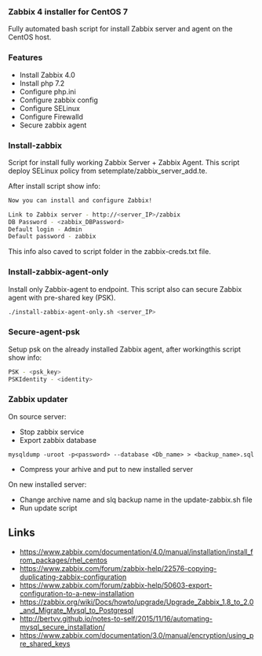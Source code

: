 ### Zabbix 4 installer for CentOS 7
Fully automated bash script for install Zabbix server and agent on the CentOS host.

### Features
* Install Zabbix 4.0
* Install php 7.2
* Configure php.ini
* Configure zabbix config
* Configure SELinux
* Configure Firewalld
* Secure zabbix agent

### Install-zabbix
Script for install fully working Zabbix Server + Zabbix Agent. This script deploy SELinux policy from setemplate/zabbix_server_add.te.

After install script show info:
```bash
Now you can install and configure Zabbix!

Link to Zabbix server - http://<server_IP>/zabbix
DB Password - <zabbix_DBPassword>
Default login - Admin
Default password - zabbix

```

This info also caved to script folder in the zabbix-creds.txt file.

### Install-zabbix-agent-only
Install only Zabbix-agent to endpoint. This script also can secure Zabbix agent with pre-shared key (PSK).

```bash
./install-zabbix-agent-only.sh <server_IP>
```

### Secure-agent-psk
Setup psk on the already installed Zabbix agent, after workingthis script show info:
```bash
PSK - <psk_key>
PSKIdentity - <identity>
```

### Zabbix updater
On source server:
* Stop zabbix service
* Export zabbix database
```
mysqldump -uroot -p<password> --database <Db_name> > <backup_name>.sql
```
* Compress your arhive and put to new installed server

On new installed server:
* Change archive name and slq backup name in the update-zabbix.sh file
* Run update script

## Links
* https://www.zabbix.com/documentation/4.0/manual/installation/install_from_packages/rhel_centos
* https://www.zabbix.com/forum/zabbix-help/22576-copying-duplicating-zabbix-configuration
* https://www.zabbix.com/forum/zabbix-help/50603-export-configuration-to-a-new-installation
* https://zabbix.org/wiki/Docs/howto/upgrade/Upgrade_Zabbix_1.8_to_2.0_and_Migrate_Mysql_to_Postgresql
* http://bertvv.github.io/notes-to-self/2015/11/16/automating-mysql_secure_installation/
* https://www.zabbix.com/documentation/3.0/manual/encryption/using_pre_shared_keys